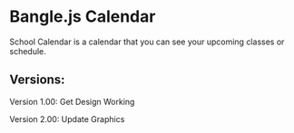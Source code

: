 # Bangle.js Calendar

School Calendar is a calendar that you can see your upcoming classes or schedule.

## Versions:

Version 1.00: Get Design Working

Version 2.00: Update Graphics
